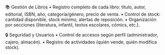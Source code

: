 📚 Gestión de Libros
• Registro completo de cada libro: título, autor, editorial, ISBN, año, categoría/género, precio de venta.
• Control de stock: cantidad disponible, stock mínimo, alertas de reposición.
• Organización por secciones (literatura, infantil, textos escolares, cómics, etc.).

🔒 Seguridad y Usuarios
• Control de accesos según perfil (administrador, cajero, almacén).
• Registro de actividades (quién vende, quién modifica stock).